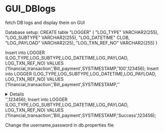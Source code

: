 # GUI_DBlogs
fetch DB logs and display them on GUI

Database setup:
CREATE table "LOGGER" (
    "LOG_TYPE"       VARCHAR2(255),
    "LOG_SUBTYPE"    VARCHAR2(255),
    "LOG_DATETIME"   CLOB,
    "LOG_PAYLOAD"    VARCHAR2(25),
    "LOG_TXN_REF_NO" VARCHAR2(255)
)

Insert into LOGGER (LOG_TYPE,LOG_SUBTYPE,LOG_DATETIME,LOG_PAYLOAD, LOG_TXN_REF_NO) VALUES ('financial_transaction','Bill_payment',SYSTIMESTAMP,'<amount>100</amount>',123456);
Insert into LOGGER (LOG_TYPE,LOG_SUBTYPE,LOG_DATETIME,LOG_PAYLOAD, LOG_TXN_REF_NO) VALUES ('financial_transaction','Bill_payment',SYSTIMESTAMP,''<Details><amount>100</amount><name>khem</name></Details>'',123456);
Insert into LOGGER (LOG_TYPE,LOG_SUBTYPE,LOG_DATETIME,LOG_PAYLOAD, LOG_TXN_REF_NO) VALUES ('financial_transaction','Bill_payment',SYSTIMESTAMP,'<response>Success</response>',123456);

Change the username,password in db.properties file
